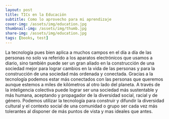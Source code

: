 ```yaml
---
layout: post
title: TICs en la Educación
subtitle: Como lo aprovecho para mi aprendizaje
cover-img: /assets/img/education.jpg
thumbnail-img: /assets/img/thumb.jpg
share-img: /assets/img/education.jpg
tags: [books, test]
---
```


La tecnología pues bien aplica a muchos campos en el día a día de las personas no solo va referido a los aparatos electrónicos que usamos a diario, sino también puede ser un gran aliado en la construcción de una sociedad mejor para lograr cambios en la vida de las personas y para la construcción de una sociedad más ordenada y conectada.
Gracias a la tecnología podemos estar más conectados con las personas que queremos aunque estemos a miles de kilómetros al otro lado del planeta. A través de la inteligencia colectiva puede lograr ser  una sociedad más sustentable y más humana, aceptando y propagador de la diversidad social, racial y de género. Podemos utilizar la tecnología para construir y difundir la diversidad cultural y el contexto social de una comunidad o grupo ser cada vez más tolerantes al disponer de más puntos de vista y mas ideales que antes.
